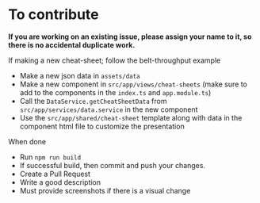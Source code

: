 # To contribute

**If you are working on an existing issue, please assign your name to it, so there is no accidental duplicate work.**

If making a new cheat-sheet; follow the belt-throughput example
* Make a new json data in `assets/data`
* Make a new component in `src/app/views/cheat-sheets` (make sure to add to the components in the `index.ts` and `app.module.ts`)
* Call the `DataService.getCheatSheetData` from `src/app/services/data.service` in the new component
* Use the `src/app/shared/cheat-sheet` template along with data in the component html file to customize the presentation

When done
* Run `npm run build`
* If successful build, then commit and push your changes.
* Create a Pull Request
* Write a good description
* Must provide screenshots if there is a visual change
